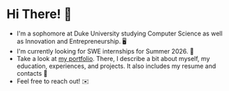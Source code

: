 # Hi There! 👋

* I'm a sophomore at Duke University studying Computer Science as well as Innovation and Entrepreneurship. 🖥️
* I'm currently looking for SWE internships for Summer 2026. 🌻
* Take a look at [my portfolio](https://joshualiu555.github.io). There, I describe a bit about myself, my education, experiences, and projects. It also includes my resume and contacts 💼 
* Feel free to reach out! ✉️
